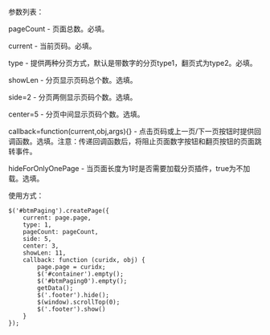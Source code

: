 参数列表：

 pageCount - 页面总数。必填。

current - 当前页码。必填。

type - 提供两种分页方式，默认是带数字的分页type1，翻页式为type2。必填。

showLen - 分页显示页码总个数。选填。

side=2 - 分页两侧显示页码个数。选填。

center=5 - 分页中间显示页码个数。选填。

callback=function\(current,obj,args\){} - 点击页码或上一页/下一页按钮时提供回调函数。选填。注意：传递回调函数后，将阻止页面数字按钮和翻页按钮的页面跳转事件。

hideForOnlyOnePage - 当页面长度为1时是否需要加载分页插件，true为不加载。选填。

使用方式：

```
$('#btmPaging').createPage({
    current: page.page,
    type: 1,
    pageCount: pageCount,
    side: 5,
    center: 3,
    showLen: 11,
    callback: function (curidx, obj) {
        page.page = curidx;
        $('#container').empty();
        $('#btmPaging0').empty();
        getData();
        $('.footer').hide();
        $(window).scrollTop(0);
        $('.footer').show()
    }
});
```





